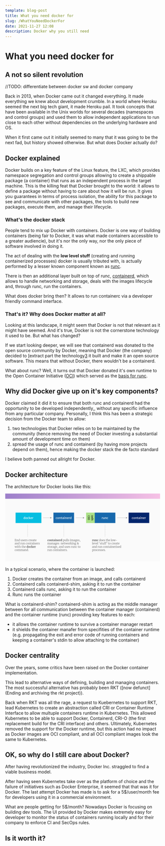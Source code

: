 ```yaml
---
template: blog-post
title: What you need docker for
slug: /WhatYouNeedDockerFor
date: 2021-11-27 12:08
description: Docker why you still need 
---
```

# What you need docker for

## A not so silent revolution

//TODO: differentiate between docker sw and docker company

Back in 2013, when Docker came out it changed everything. It made everything we knew about development crumble. In a world where Heroku seemed the next big tech giant, it made Heroku pail. It took concepts that have been available in the Unix worlds for several decades (namespaces and control groups) and used them to allow independent applications to run close to each other without dependencies on the underlying hardware and OS.

When it first came out it initially seemed to many that it was going to be the next fad, but history showed otherwise. But what does Docker actually do?

## Docker explained

Docker builds on a key feature of the Linux feature, the LXC, which provides namespace segregation and control groups allowing to create a shippable package (a container) that runs as an independent process in the target machine.
This is the killing feat that Docker brought to the world: it allows to define a package without having to care about how it will be run. It gives you guarantees in terms of process isolation, the ability for this package to see and communicate with other packages, the tools to build new packages, execute them, and manage their lifecycle. 

### What's the docker stack

People tend to mix up Docker with containers. Docker is one way of building containers (being fair to Docker, it was what made containers accessible to a greater audiencie), but it's nor the only way, nor the only piece of software involved in doing it.

The act of dealing with the **low level stuff** (creating and running containerized processes) docker is usually tributed with, is actually performed by a lesser known component known as [runc][1]. 

There is then an additional layer built on top of runc, [containerd][2], which allows to handle networking and storage, deals with the images lifecycle and, through runc, run the containers.

What does docker bring then? It allows to run containerc via a developer friendly command interface.

### That's it? Why does Docker matter at all?

Looking at this landscape, it might seem that Docker is not that relevant as it might have seemed. And it's true, Docker is not the cornerstone technology it used to be. But what has changed?

If we start looking deeper, we will see that containerd was donated to the open source community by Docker, meaning that Docker (the company) decided to [extract part the technology[3] it built and make it an open source software. This means that without Docker, there wouldn't be a containerd.

What about runc? Well, it turns out that Docker donated it's own runtime to the Open Container Initiative ([OCI][4]) which served as the [basis for runc][5].

## Why did Docker give up on it's key components?

Docker claimed it did it to ensure that both runc and containerd had the opportunity to be developed independently,, without any specific influence from any particular company. Personally, I think this has been a strategic decision from the Docker team to allow:
1. two technologies that Docker relies on to be maintained by the community (hence removing the need of Docker investing a substantial amount of development time on them)
2. spread the usage of runc and containerd (by having more projects depend on them), hence making the docker stack the de facto standard

I believe both panned out allright for Docker.

## Docker architecture

The architecture for Docker looks like this:

![Docker architecture](../images/container-ecosystem-docker.drawio.png "Docker architecture")

In a typical scenario, where the container is launched:

1. Docker creates the container from an image, and calls containerd
2. Containerd calls containerd-shim, asking it to run the container
3. Containerd calls runc, asking it to run the container
4. Runc runs the container

What is containerd-shim? containerd-shim is acting as the middle manager between for all communication between the container manager (containerd) and the container runtime (runc) providing key features to each:
- it allows the container runtime to survive a container manager restart
- it shields the container manafer from specifities of the container runtime (e.g. propagating the exit and error code of running containers and keeping a container's stdin to allow attaching to the container)

## Docker centrality

Over the years, some critics have been raised on the Docker container implementation.

This lead to alternative ways of defining, building and managing containers. The most successful alternative has probably been RKT ([now defunct](Ending and archiving the rkt project)).

Back when RKT was all the rage, a request to Kuebernetes to support RKT, lead Kubernetes to create an abstraction called CRI or Container Runtime Interface to allow multuple containers runtime in Kubernetes. This allowed Kubernetes to be able to support Docker, Containerd, CRI-O (the first replacement build for the CRI interface) and others. Ultimately, Kubernetes removed the support for the Docker runtime, but this action had no impact as Docker images are OCI compliant, and all OCI compliant images look the same to Kubernetes.

## OK, so why do I still care about Docker?

After having revolutionized the industry, Docker Inc. straggled to find a viable business model.

After having seen Kubernetes take over as the platform of choice and the failure of initiatives such as Docker Enterprise, it seemed that that was it for Docker. The last attempt Docker has made is to ask for a 5$/user/month fee for developers using it in a commercial environment.

What are people getting for 5$/month? Nowadays Docker is focusing on building dev tools. The UI provided by Docker makes extremely easy for developer to monitor the status of containers running locally and for their company to enforce CI and SecOps rules.

## Is it worth it?

[1]: https://github.com/opencontainers/runc "Runc source code"
[2]: https://containerd.io/ "Containerd website"
[3]: https://www.docker.com/blog/containerd-joins-cncf/ "containerd joins the Cloud Native Computing Foundation"
[4]: https://opencontainers.org/ "https://opencontainers.org/"
[5]: https://segmentfault.com/a/1190000040223946/en "Runc 1.0 release"
[6]: https://github.com/rkt/rkt/issues/4024 "Ending and archiving the rkt project"
[7]: https://kubernetes.io/blog/2020/12/02/dont-panic-kubernetes-and-docker/ "https://kubernetes.io/blog/2020/12/02/dont-panic-kubernetes-and-docker/"
[8]: https://javadoc.io/static/com.amazonaws/amazon-kinesis-client/1.12.0/com/amazonaws/services/kinesis/multilang/MultiLangDaemon.html "MultiLangDaemon source code"
[9]: https://docs.aws.amazon.com/streams/latest/dev/shared-throughput-kcl-consumers.html#:~:text=interface%20called%20the-,MultiLangDaemon,-.%20This%20daemon%20is "Multilang deamon explained on AWS docs"
[10]: https://github.com/vmware/vmware-go-kcl "Golang Kinesis consumer source code"
